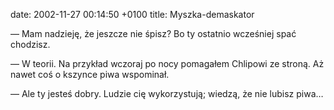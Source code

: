date: 2002-11-27 00:14:50 +0100
title: Myszka-demaskator

— Mam nadzieję, że jeszcze nie śpisz? Bo ty ostatnio wcześniej spać chodzisz.

— W teorii. Na przykład wczoraj po nocy pomagałem Chlipowi ze stroną. Aż nawet coś o kszynce piwa wspominał.

— Ale ty jesteś dobry. Ludzie cię wykorzystują; wiedzą, że nie lubisz piwa…

